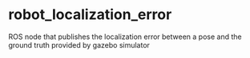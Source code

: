 robot_localization_error
========================

ROS node that publishes the localization error between a pose and the ground truth provided by gazebo simulator
